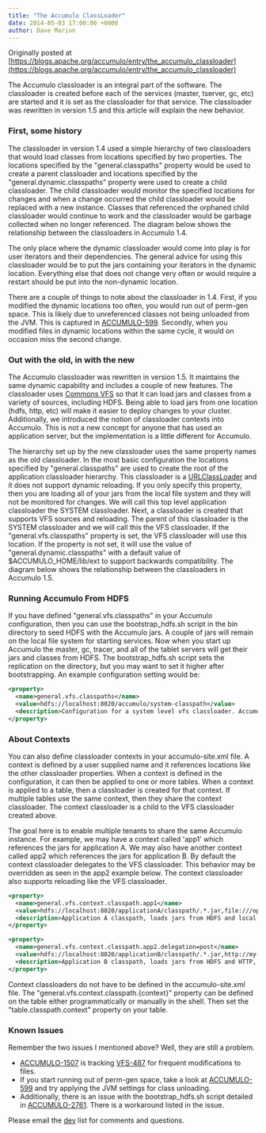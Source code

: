 ```yaml
---
title: "The Accumulo ClassLoader"
date: 2014-05-03 17:00:00 +0000
author: Dave Marion
---
```


Originally posted at [https://blogs.apache.org/accumulo/entry/the_accumulo_classloader](https://blogs.apache.org/accumulo/entry/the_accumulo_classloader)

The Accumulo classloader is an integral part of the software. The classloader is created before each of the services (master, tserver, gc, etc) are started and it is set as the classloader for that service. The classloader was rewritten in version 1.5 and this article will explain the new behavior.

### First, some history

The classloader in version 1.4 used a simple hierarchy of two classloaders that would load classes from locations specified by two properties. The locations specified by the "general.classpaths" property would be used to create a parent classloader and locations specified by the "general.dynamic.classpaths" property were used to create a child classloader. The child classloader would monitor the specified locations for changes and when a change occurred the child classloader would be replaced with a new instance. Classes that referenced the orphaned child classloader would continue to work and the classloader would be garbage collected when no longer referenced. The diagram below shows the relationship between the classloaders in Accumulo 1.4.

The only place where the dynamic classloader would come into play is for user iterators and their dependencies. The general advice for using this classloader would be to put the jars containing your iterators in the dynamic location. Everything else that does not change very often or would require a restart should be put into the non-dynamic location.

There are a couple of things to note about the classloader in 1.4. First, if you modified the dynamic locations too often, you would run out of perm-gen space. This is likely due to unreferenced classes not being unloaded from the JVM. This is captured in [ACCUMULO-599]. Secondly, when you modified files in dynamic locations within the same cycle, it would on occasion miss the second change.

### Out with the old, in with the new

The Accumulo classloader was rewritten in version 1.5. It maintains the same dynamic capability and includes a couple of new features. The classloader uses [Commons VFS][commonsvfs] so that it can load jars and classes from a variety of sources, including HDFS. Being able to load jars from one location (hdfs, http, etc) will make it easier to deploy changes to your cluster. Additionally, we introduced the notion of classloader contexts into Accumulo. This is not a new concept for anyone that has used an application server, but the implementation is a little different for Accumulo.

The hierarchy set up by the new classloader uses the same property names as the old classloader. In the most basic configuration the locations specified by "general.classpaths" are used to create the root of the application classloader hierarchy. This classloader is a [URLClassLoader] and it does not support dynamic reloading. If you only specify this property, then you are loading all of your jars from the local file system and they will not be monitored for changes. We will call this top level application classloader the SYSTEM classloader. Next, a classloader is created that supports VFS sources and reloading. The parent of this classloader is the SYSTEM classloader and we will call this the VFS classloader. If the "general.vfs.classpaths" property is set, the VFS classloader will use this location. If the property is not set, it will use the value of "general.dynamic.classpaths" with a default value of $ACCUMULO_HOME/lib/ext to support backwards compatibility. The diagram below shows the relationship between the classloaders in Accumulo 1.5.

### Running Accumulo From HDFS

If you have defined "general.vfs.classpaths" in your Accumulo configuration, then you can use the bootstrap_hdfs.sh script in the bin directory to seed HDFS with the Accumulo jars. A couple of jars will remain on the local file system for starting services. Now when you start up Accumulo the master, gc, tracer, and all of the tablet servers will get their jars and classes from HDFS. The bootstrap_hdfs.sh script sets the replication on the directory, but you may want to set it higher after bootstrapping. An example configuration setting would be:

```xml
<property>
  <name>general.vfs.classpaths</name>
  <value>hdfs://localhost:8020/accumulo/system-classpath</value>
  <description>Configuration for a system level vfs classloader. Accumulo jars can be configured here and loaded out of HDFS.</description>
</property>
```

### About Contexts

You can also define classloader contexts in your accumulo-site.xml file. A context is defined by a user supplied name and it references locations like the other classloader properties. When a context is defined in the configuration, it can then be applied to one or more tables. When a context is applied to a table, then a classloader is created for that context. If multiple tables use the same context, then they share the context classloader. The context classloader is a child to the VFS classloader created above.

The goal here is to enable multiple tenants to share the same Accumulo instance. For example, we may have a context called 'app1' which references the jars for application A. We may also have another context called app2 which references the jars for application B. By default the context classloader delegates to the VFS classloader. This behavior may be overridden as seen in the app2 example below. The context classloader also supports reloading like the VFS classloader.

```xml
<property>
  <name>general.vfs.context.classpath.app1</name>
  <value>hdfs://localhost:8020/applicationA/classpath/.*.jar,file:///opt/applicationA/lib/.*.jar</value>
  <description>Application A classpath, loads jars from HDFS and local file system</description>
</property>

<property>
  <name>general.vfs.context.classpath.app2.delegation=post</name>
  <value>hdfs://localhost:8020/applicationB/classpath/.*.jar,http://my-webserver/applicationB/.*.jar</value>
  <description>Application B classpath, loads jars from HDFS and HTTP, does not delegate to parent first</description>
</property>
```

Context classloaders do not have to be defined in the accumulo-site.xml file. The "general.vfs.context.classpath.{context}" property can be defined on the table either programmatically or manually in the shell. Then set the "table.classpath.context" property on your table.

### Known Issues

Remember the two issues I mentioned above? Well, they are still a problem.

* [ACCUMULO-1507] is tracking [VFS-487] for frequent modifications to files.
* If you start running out of perm-gen space, take a look at [ACCUMULO-599] and try applying the JVM settings for class unloading.
* Additionally, there is an issue with the bootstrap_hdfs.sh script detailed in [ACCUMULO-2761]. There is a workaround listed in the issue.

Please email the [dev](mailto:dev@accumulo.apache.org) list for comments and questions.

[ACCUMULO-1507]: https://issues.apache.org/jira/browse/ACCUMULO-1507
[ACCUMULO-599]: https://issues.apache.org/jira/browse/ACCUMULO-599
[ACCUMULO-2761]: https://issues.apache.org/jira/browse/ACCUMULO-2761
[VFS-487]: https://issues.apache.org/jira/browse/VFS-487
[commonsvfs]: http://commons.apache.org/proper/commons-vfs/
[URLClassLoader]: http://docs.oracle.com/javase/6/docs/api/java/net/URLClassLoader.html

